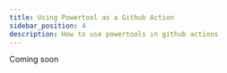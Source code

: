 ```yaml
---
title: Using Powertool as a Github Action
sidebar_position: 4
description: How to use powertools in github actions
---
```


Coming soon
